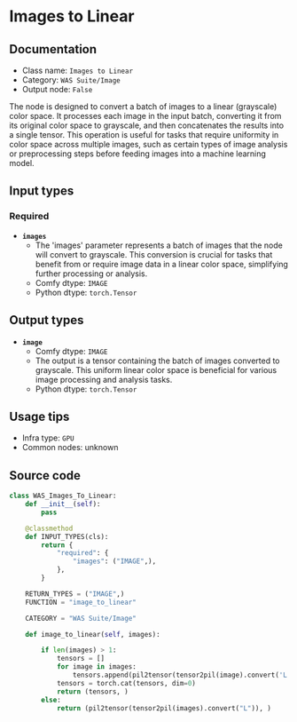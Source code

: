# Images to Linear
## Documentation
- Class name: `Images to Linear`
- Category: `WAS Suite/Image`
- Output node: `False`

The node is designed to convert a batch of images to a linear (grayscale) color space. It processes each image in the input batch, converting it from its original color space to grayscale, and then concatenates the results into a single tensor. This operation is useful for tasks that require uniformity in color space across multiple images, such as certain types of image analysis or preprocessing steps before feeding images into a machine learning model.
## Input types
### Required
- **`images`**
    - The 'images' parameter represents a batch of images that the node will convert to grayscale. This conversion is crucial for tasks that benefit from or require image data in a linear color space, simplifying further processing or analysis.
    - Comfy dtype: `IMAGE`
    - Python dtype: `torch.Tensor`
## Output types
- **`image`**
    - Comfy dtype: `IMAGE`
    - The output is a tensor containing the batch of images converted to grayscale. This uniform linear color space is beneficial for various image processing and analysis tasks.
    - Python dtype: `torch.Tensor`
## Usage tips
- Infra type: `GPU`
- Common nodes: unknown


## Source code
```python
class WAS_Images_To_Linear:
    def __init__(self):
        pass

    @classmethod
    def INPUT_TYPES(cls):
        return {
            "required": {
                "images": ("IMAGE",),
            },
        }

    RETURN_TYPES = ("IMAGE",)
    FUNCTION = "image_to_linear"

    CATEGORY = "WAS Suite/Image"

    def image_to_linear(self, images):

        if len(images) > 1:
            tensors = []
            for image in images:
                tensors.append(pil2tensor(tensor2pil(image).convert('L')))
            tensors = torch.cat(tensors, dim=0)
            return (tensors, )
        else:
            return (pil2tensor(tensor2pil(images).convert("L")), )

```
